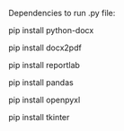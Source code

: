 Dependencies to run .py file:

pip install python-docx


pip install docx2pdf


pip install reportlab


pip install pandas


pip install openpyxl


pip install tkinter

